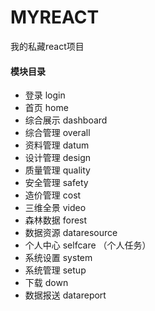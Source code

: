 # MYREACT
我的私藏react项目
#### 模块目录
- 登录 login
- 首页 home
- 综合展示 dashboard
- 综合管理 overall
- 资料管理 datum
- 设计管理 design
- 质量管理 quality
- 安全管理 safety
- 造价管理 cost
- 三维全景 video
- 森林数据 forest
- 数据资源 dataresource
- 个人中心 selfcare （个人任务）
- 系统设置 system
- 系统管理 setup
- 下载 down
- 数据报送 datareport